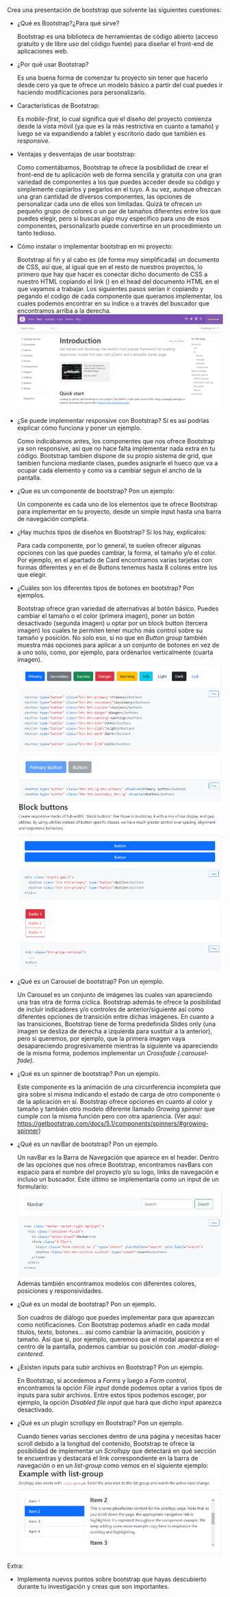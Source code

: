 Crea una presentación de bootstrap que solvente las siguientes cuestiones:
* ¿Qué es Bootstrap?¿Para qué sirve?

    Bootstrap es una biblioteca de herramientas de código abierto (acceso gratuito y de libre uso del código fuente) para diseñar el front-end de aplicaciones web.

* ¿Por qué usar Bootstrap?

    Es una buena forma de comenzar tu proyecto sin tener que hacerlo desde cero ya que te ofrece un modelo básico a partir del cual puedes ir haciendo modificaciones para personalizarlo.

* Características de Bootstrap:

    Es _mobile-first_, lo cual significa que el diseño del proyecto comienza desde la vista móvil (ya que es la más restrictiva en cuanto a tamaño) y luego se va expandiendo a tablet y escritorio dado que también es _responsive_.

* Ventajas y desventajas de usar bootstrap:

    Como comentábamos, Bootstrap te ofrece la posibilidad de crear el front-end de tu aplicación web de forma sencilla y gratuita con una gran variedad de componentes a los que puedes acceder desde su código y simplemente copiarlos y pegarlos en el tuyo.
    A su vez, aunque ofrezcan una gran cantidad de diversos componentes, las opciones de personalizar cada uno de ellos son limitadas. Quizá te ofrecen un pequeño grupo de colores o un par de tamaños diferentes entre los que puedes elegir, pero si buscas algo muy específico para uno de esos componentes, personalizarlo puede convertirse en un procedimiento un tanto tedioso.

* Cómo instalar o implementar bootstrap en mi proyecto:

    Bootstrap al fin y al cabo es (de forma muy simplificada) un documento de CSS, así que, al igual que en el resto de nuestros proyectos, lo primero que hay que hacer es conectar dicho documento de CSS a nuestro HTML copiando el link (<link href="https://cdn.jsdelivr.net/npm/bootstrap@5.1.3/dist/css/bootstrap.min.css" rel="stylesheet" integrity="sha384-1BmE4kWBq78iYhFldvKuhfTAU6auU8tT94WrHftjDbrCEXSU1oBoqyl2QvZ6jIW3" crossorigin="anonymous">) en el head del documento HTML en el que vayamos a trabajar.
    Los siguientes pasos serían ir copiando y pegando el codigo de cada componente que queramos implementar, los cuales podemos encontrar en su índice o a través del buscador que encontramos arriba a la derecha.
    ![foto](../assets/images/Captura%201.PNG)

* ¿Se puede implementar responsive con Bootstrap? Si es asi podrías explicar cómo funciona y poner un ejemplo.

    Como indicábamos antes, los componentes que nos ofrece Bootstrap ya son responsive, así que no hace falta implementar nada extra en tu código. Bootstrap tambien dispone de su propio sistema de grid, que tambien funciona mediante clases, puedes asignarle el hueco que va a ocupar cada elemento y como va a cambiar segun el ancho de la pantalla.

* ¿Que es un componente de bootstrap? Pon un ejemplo:

    Un componente es cada uno de los elementos que te ofrece Bootstrap para implementar en tu proyecto, desde un simple input hasta una barra de navegación completa.

* ¿Hay muchos tipos de diseños en Bootstrap? Si los hay, explícalos:

    Para cada componente, por lo general, te suelen ofrecer algunas opciones con las que puedes cambiar, la forma, el tamaño y/o el color. Por ejemplo, en el apartado de Card encontramos varias tarjetas con formas diferentes y en el de Buttons tenemos hasta 8 colores entre los que elegir.

* ¿Cuáles son los diferentes tipos de botones en bootstrap? Pon ejemplos.

    Bootstrap ofrece gran variedad de alternativas al botón básico. Puedes cambiar el tamaño o el color (primera imagen), poner un botón desactivado (segunda imagen) u optar por un block button (tercera imagen) los cuales te permiten tener mucho más control sobre su tamaño y posición. No solo eso, si no que en _Button group_ también muestra más opciones para aplicar a un conjunto de botones en vez de a uno solo, como, por ejemplo, para ordenarlos verticalmente (cuarta imagen).
    ![foto](../assets/images/Captura%204.PNG)
    ![foto](../assets/images/Captura%205.PNG)
    ![foto](../assets/images/Captura%206.PNG)
    ![foto](../assets/images/Captura%207.PNG)

* ¿Qué es un Carousel de bootstrap? Pon un ejemplo.

    Un Carousel es un conjunto de imágenes las cuales van apareciendo una tras otra de forma cíclica. Bootstrap además te ofrece la posibilidad de incluir indicadores y/o controles de anterior/siguiente así como diferentes opciones de transición entre dichas imágenes.
    En cuanto a las transiciones, Bootstrap tiene de forma predefinida Slides only (una imagen se desliza de derecha a izquierda para sustituir a la anterior), pero si queremos, por ejemplo, que la primera imagen vaya desapareciendo progresivamente mientras la siguiente va apareciendo de la misma forma, podemos implementar un _Crossfade (.carousel-fade)_.

* ¿Qué es un spinner de bootstrap? Pon un ejemplo.

    Este componente es la animación de una circunferencia incompleta que gira sobre sí misma indicando el estado de carga de otro componente o de la aplicación en sí. Bootstrap ofrece opciones en cuanto al color y tamaño y también otro modelo diferente llamado _Growing spinner_ que cumple con la misma función pero con otra apariencia.
    (Ver aquí: https://getbootstrap.com/docs/5.1/components/spinners/#growing-spinner)

* ¿Qué es un navBar de bootstrap? Pon un ejemplo.

    Un navBar es la Barra de Navegación que aparece en el header. Dentro de las opciones que nos ofrece Bootstrap, encontramos navBars con espacio para el nombre del proyecto y/o su logo, links de navegación e incluso un buscador.
    Este último se implementaría como un input de un formulario:
    ![foto](../assets/images/Captura%202.PNG)
    Además también encontramos modelos con diferentes colores, posiciones y responsividades.

* ¿Qué es un modal de bootstrap? Pon un ejemplo.

    Son cuadros de diálogo que puedes implementar para que aparezcan como notificaciones. Con Bootstrap podemos añadir en cada modal títulos, texto, botones... así como cambiar la animación, posición y tamaño.
    Así que si, por ejemplo, queremos que el modal aparezca en el centro de la pantalla, podemos cambiar su posición con _.modal-dialog-centered_.

* ¿Existen inputs para subir archivos en Bootstrap? Pon un ejemplo.

    En Bootstrap, si accedemos a _Forms_ y luego a _Form control_, encontramos la opción _File input_ donde podemos optar a varios tipos de inputs para subir archivos.
    Entre estos tipos podemos escoger, por ejemplo, la opción _Disabled file input_ que hará que dicho input aparezca desactivado.

* ¿Qué es un plugin scrollspy en Bootstrap? Pon un ejemplo.

    Cuando tienes varias secciones dentro de una página y necesitas hacer scroll debido a la longitud del contenido, Bootstrap te ofrece la posibilidad de implementar un _Scrollspy_ que detectará en qué sección te encuentras y destacará el link correspondiente en la barra de navegación o en un _list-group_ como vemos en el siguiente ejemplo:
    ![foto](../assets/images/Captura%203.PNG)

Extra:

* Implementa nuevos puntos sobre bootstrap que hayas descubierto durante tu investigación y creas que son importantes.
